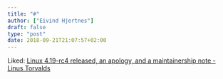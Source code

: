 ```yaml
---
title: "#"
author: ["Eivind Hjertnes"]
draft: false
type: "post"
date: 2018-09-21T21:07:57+02:00
---
```


Liked:
[Linux
4.19-rc4 released, an apology, and a maintainership note - Linus
Torvalds](https://lore.kernel.org/lkml/CA+55aFy+Hv9O5citAawS+mVZO+ywCKd9NQ2wxUmGsz9ZJzqgJQ@mail.gmail.com/)
